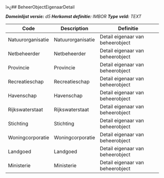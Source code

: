 ï»¿## BeheerObjectEigenaarDetail

*__Domeinlijst versie:__ d5*
*__Herkomst definitie:__ IMBOR*
*__Type veld:__ TEXT*

|__Code__ |__Description__ |__Definitie__	|
|	---	|	---	|   ---	| 
| Natuurorganisatie | Natuurorganisatie | Detail eigenaar van beheerobject |
| Netbeheerder | Netbeheerder | Detail eigenaar van beheerobject |
| Provincie | Provincie | Detail eigenaar van beheerobject |
| Recreatieschap | Recreatieschap | Detail eigenaar van beheerobject |
| Havenschap | Havenschap | Detail eigenaar van beheerobject |
| Rijkswaterstaat | Rijkswaterstaat | Detail eigenaar van beheerobject |
| Stichting | Stichting | Detail eigenaar van beheerobject |
| Woningcorporatie | Woningcorporatie | Detail eigenaar van beheerobject |
| Landgoed | Landgoed | Detail eigenaar van beheerobject |
| Ministerie | Ministerie | Detail eigenaar van beheerobject |
